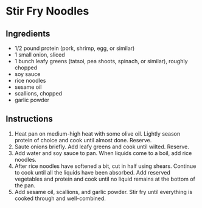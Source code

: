 # Stir Fry Noodles

## Ingredients

- 1/2 pound protein (pork, shrimp, egg, or similar)
- 1 small onion, sliced
- 1 bunch leafy greens (tatsoi, pea shoots, spinach, or similar), roughly chopped
- soy sauce
- rice noodles
- sesame oil
- scallions, chopped
- garlic powder

## Instructions

1. Heat pan on medium-high heat with some olive oil. Lightly season protein of choice and cook until almost done. Reserve.
2. Saute onions briefly. Add leafy greens and cook until wilted. Reserve.
3. Add water and soy sauce to pan. When liquids come to a boil, add rice noodles.
4. After rice noodles have softened a bit, cut in half using shears. Continue to cook until all the liquids have been absorbed. Add reserved vegetables and protein and cook until no liquid remains at the bottom of the pan.
5. Add sesame oil, scallions, and garlic powder. Stir fry until everything is cooked through and well-combined.
